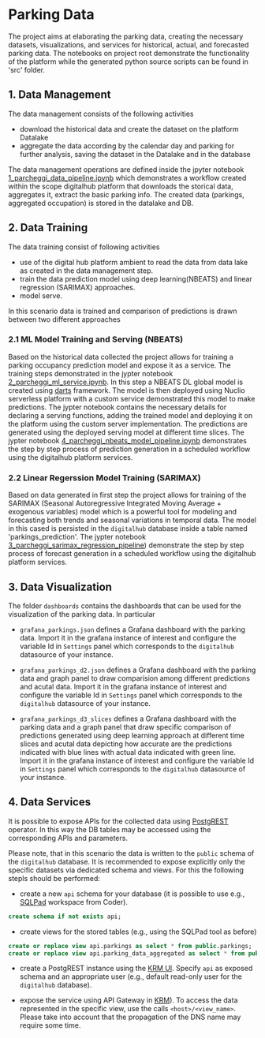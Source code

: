 # Parking Data

The project aims at elaborating the parking data, creating the necessary datasets, visualizations, and services for historical, actual, and forecasted parking data.
The notebooks on project root demonstrate the functionality of the platform while the generated python source scripts can be found in 'src' folder.

## 1. Data Management

The data management consists of the following activities
- download the historical data and create the dataset on the platform Datalake 
- aggregate the data according by the calendar day and parking for further analysis, saving the dataset in the Datalake and in the database

The data management operations are defined inside the jpyter notebook [1_parcheggi_data_pipeline.ipynb](https://github.com/tn-aixpa/parkings-demo/blob/main/1_parcheggi_data_pipeline.ipynb) which demonstrates a workflow created within the scope digitalhub platform that downloads the storical data, aggregates it, extract the basic parking info. The created data (parkings, aggregated occupation) is stored in the datalake and DB.

## 2. Data Training

The data training consist of following activities
- use of the digital hub platform ambient to read the data from data lake as created in the data management step.
- train the data prediction model using deep learning(NBEATS) and linear regression (SARIMAX) approaches.
- model serve.

In this scenario data is trained and comparison of predictions is drawn between two different approaches

### 2.1 ML Model Training and Serving (NBEATS)

Based on the historical data collected the project allows for training a parking occupancy prediction model and expose it as a service. The training steps demonstrated in the jypter notebook [2_parcheggi_ml_service.ipynb](https://github.com/tn-aixpa/parkings-demo/blob/main/2_parcheggi_ml_service.ipynb). In this step a NBEATS DL global model is created using [darts](https://unit8co.github.io/) framework. The model is then deployed using Nuclio serverless platform with a custom service demonstrated this model to make predictions. The jypter notebook contains the necessary details for declaring a serving functions, adding the trained model and deploying it on the platform using the custom server implementation. The predictions are generated using the deployed serving model at different time slices. The jypter notebook [4_parcheggi_nbeats_model_pipeline.ipynb](https://github.com/tn-aixpa/parkings-demo/blob/main/4_parcheggi_nbeats_model_pipeline.ipynb) demonstrates the step by step process of prediction generation in a scheduled workflow using the digitalhub platform services.

### 2.2 Linear Regerssion Model Training (SARIMAX)
Based on data generated in first step the project allows for training of the SARIMAX (Seasonal Autoregressive Integrated Moving Average + exogenous variables) model which is a  powerful tool for modeling and forecasting both trends and seasonal variations in temporal data. The model in this cased is persisted in the ``digitalhub`` database inside a table named 'parkings_prediction'. The jypter notebook [3_parcheggi_sarimax_regression_pipeline](https://github.com/tn-aixpa/parkings-demo/blob/main/3_parcheggi_sarimax_regression_pipeline.ipynb)) demonstrate the step by step process of forecast generation in a scheduled workflow using the digitalhub platform services.

## 3. Data Visualization

The folder ``dashboards`` contains the dashboards that can be used for the visualization of the parking data. In particular

- ``grafana_parkings.json`` defines a Grafana dashboard with the parking data. Import it in the grafana instance of interest and configure the variable Id in ``Settings`` panel which corresponds to the ``digitalhub`` datasource of your instance.

- ``grafana_parkings_d2.json`` defines a Grafana dashboard with the parking data and graph panel to draw comparision among different predictions and acutal data. Import it in the grafana instance of interest and configure the variable Id in ``Settings`` panel which corresponds to the ``digitalhub`` datasource of your instance.

- ``grafana_parkings_d3_slices`` defines a Grafana dashboard with the parking data and a graph panel that draw specific comparison of predictions generated using deep learning approach at different time slices and acutal data depicting how accurate are the predictions indicated with blue lines with actual data indicated with green line. Import it in the grafana instance of interest and configure the variable Id in ``Settings`` panel which corresponds to the ``digitalhub`` datasource of your instance. 

## 4. Data Services

It is possible to expose APIs for the collected data using [PostgREST](https://postgrest.org/en/stable/) operator. In this way the DB tables may be accessed using the 
corresponding APIs and parameters.

Please note, that in this scenario the data is written to the ``public`` schema of the ``digitalhub`` database. It is recommended to expose explicitly only the specific datasets via dedicated schema and views. For this the following stepls should be performed:

- create a new ``api`` schema for your database (it is possible to use e.g., [SQLPad](https://scc-digitalhub.github.io/docs/components/sqlpad/) workspace from Coder).
```sql
create schema if not exists api;
```
- create views for the stored tables (e.g., using the SQLPad tool as before)
```sql
create or replace view api.parkings as select * from public.parkings;
create or replace view api.parking_data_aggregated as select * from public.parking_data_aggregated;
```
- create a PostgREST instance using the [KRM UI](https://scc-digitalhub.github.io/docs/tasks/resources/#managing-postgrest-data-services-with-krm). Specify ``api`` as exposed schema and an appropriate user (e.g., default read-only user for the ``digitalhub`` database).

- expose the service using API Gateway in [KRM](https://scc-digitalhub.github.io/docs/tasks/resources/#exposing-services-externally)). To access the data represented in the specific view, use the calls ``<host>/<view_name>``. Please take into account that the propagation of the DNS name may require some time. 

